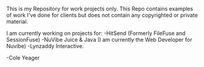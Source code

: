 This is my Repository for work projects only.  This Repo contains examples of work I've done for clients but does not contain any copyrighted or private material.

I am currently working on projects for:
-HitSend (Formerly FileFuse and SessionFuse)
-NuVibe Juice & Java (I am currently the Web Developer for Nuvibe)
-Lynzaddy Interactive.

-Cole Yeager
